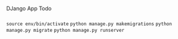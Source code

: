 ###
DJango App Todo
###

`source env/bin/activate`
`python manage.py makemigrations`
`python manage.py migrate`
`python manage.py runserver`
